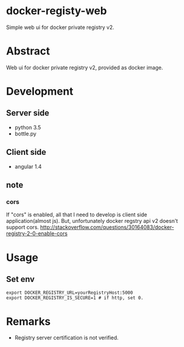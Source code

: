 # docker-registy-web
Simple web ui for docker private registry v2.

# Abstract
Web ui for docker private registry v2, provided as docker image.

# Development

## Server side
* python 3.5
* bottle.py

## Client side
* angular 1.4

## note
### cors
If "cors" is enabled, all that I need to develop is client side application(almost js).
But, unfortunately docker regstry api v2 doesn't support cors.
http://stackoverflow.com/questions/30164083/docker-registry-2-0-enable-cors

# Usage

## Set env
    export DOCKER_REGISTRY_URL=yourRegistryHost:5000
    export DOCKER_REGISTRY_IS_SECURE=1 # if http, set 0.

# Remarks
* Registry server certification is not verified.

